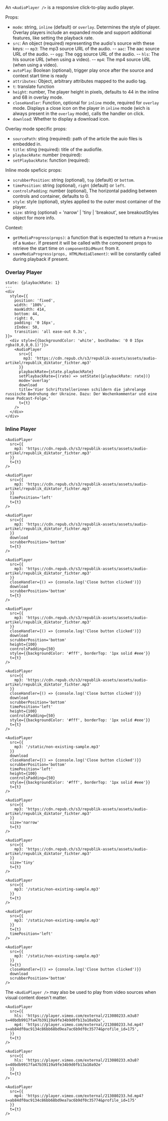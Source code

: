 An `<AudioPlayer />` is a responsive click-to-play audio player.

Props:

- `mode`: string, `inline` (default) or `overlay`. Determines the style of player. Overlay players include an expanded mode and support additional features, like setting the playback rate.
- `src`: An object (required) representing the audio's source with these keys:
  -- `mp3`: The mp3 source URL of the audio.
  -- `aac`: The aac source URL of the audio.
  -- `ogg`: The ogg source URL of the audio.
  -- `hls`: The hls source URL (when using a video).
  -- `mp4`: The mp4 source URL (when using a video).
- `autoPlay`: Boolean (optional), trigger play once after the source and context start time is ready
- `attributes`: Object, arbitrary attributes mapped to the audio tag.
- `t`: translate function
- `height`: number, The player height in pixels, defaults to 44 in the inline and 68 in overlay mode.
- `closeHandler`: Function, optional for `inline` mode, required for `overlay` mode. Displays a close icon on the player in `inline` mode (wich is always present in the `overlay` mode), calls the handler on click.
- `download`: Whether to display a download icon.

Overlay mode specific props:

- `sourcePath`: sting (required): path of the article the auio files is embedded in.
- `title`: sting (required): title of the audiofile.
- `playbackRate`: number (required):
- `setPlaybackRate`: function (required):

Inline mode speficic props:

- `scrubberPosition`: string (optional), `top` (default) or `bottom`.
- `timePosition`: string (optional), `right` (default) or `left`.
- `controlsPadding`: number (optional), The horizontal padding between controls and container, defaults to 0.
- `style`: style (optional), styles applied to the outer most container of the player.
- `size`: string (optional) = 'narow' | 'tiny | 'breakout', see breakoutStyles object for more info.

Context:

- `getMediaProgress(props)`: a function that is expected to return a `Promise` of a `Number`. If present it will be called with the component props to retrieve the start time on `componentDidMount` from it.
- `saveMediaProgress(props, HTMLMediaElement)`: will be constantly called during playback if present.

### Overlay Player

```react|responsive
state: {playbackRate: 1}
---
<div
  style={{
    position: 'fixed',
    width: '100%',
    maxWidth: 414,
    bottom: 44,
    right: 0,
    padding: '0 16px',
    zIndex: 50,
    transition: 'all ease-out 0.3s',
}}>
  <div style={{backgroundColor: 'white', boxShadow: '0 0 15px rgba(0,0,0,0.1)'}}>
    <AudioPlayer
      src={{
        mp3: 'https://cdn.repub.ch/s3/republik-assets/assets/audio-artikel/republik_diktator_fichter.mp3'
      }}
      playbackRate={state.playbackRate}
      setPlaybackRate={(rate) => setState({playbackRate: rate})}
      mode='overlay'
      download
      title='Vier Schriftstellerinnen schildern die jahrelange russische Bedrohung der Ukraine. Dazu: Der Wochenkommentar und eine neue Podcast-Folge.'
      t={t}
    />
  </div>
</div>
```

### Inline Player

```react
<AudioPlayer
  src={{
    mp3: 'https://cdn.repub.ch/s3/republik-assets/assets/audio-artikel/republik_diktator_fichter.mp3'
  }}
  t={t}
/>
```

```react
<AudioPlayer
  src={{
    mp3: 'https://cdn.repub.ch/s3/republik-assets/assets/audio-artikel/republik_diktator_fichter.mp3'
  }}
  timePosition='left'
  t={t}
/>
```

```react
<AudioPlayer
  src={{
    mp3: 'https://cdn.repub.ch/s3/republik-assets/assets/audio-artikel/republik_diktator_fichter.mp3'
  }}
  download
  scrubberPosition='bottom'
  t={t}
/>
```

```react
<AudioPlayer
  src={{
    mp3: 'https://cdn.repub.ch/s3/republik-assets/assets/audio-artikel/republik_diktator_fichter.mp3'
  }}
  closeHandler={() => {console.log('Close button clicked')}}
  download
  scrubberPosition='bottom'
  t={t}
/>
```

```react
<AudioPlayer
  src={{
    mp3: 'https://cdn.repub.ch/s3/republik-assets/assets/audio-artikel/republik_diktator_fichter.mp3'
  }}
  closeHandler={() => {console.log('Close button clicked')}}
  download
  scrubberPosition='bottom'
  height={100}
  controlsPadding={50}
  style={{backgroundColor: '#fff', borderTop: '1px solid #eee'}}
  t={t}
/>
```

```react
<AudioPlayer
  src={{
    mp3: 'https://cdn.repub.ch/s3/republik-assets/assets/audio-artikel/republik_diktator_fichter.mp3'
  }}
  closeHandler={() => {console.log('Close button clicked')}}
  download
  scrubberPosition='bottom'
  timePosition='left'
  height={100}
  controlsPadding={50}
  style={{backgroundColor: '#fff', borderTop: '1px solid #eee'}}
  t={t}
/>
```

```react
<AudioPlayer
  src={{
    mp3: '/static/non-existing-sample.mp3'
  }}
  download
  closeHandler={() => {console.log('Close button clicked')}}
  scrubberPosition='bottom'
  timePosition='left'
  height={100}
  controlsPadding={50}
  style={{backgroundColor: '#fff', borderTop: '1px solid #eee'}}
  t={t}
/>
```

```react
<AudioPlayer
  src={{
    mp3: 'https://cdn.repub.ch/s3/republik-assets/assets/audio-artikel/republik_diktator_fichter.mp3'
  }}
  size='narrow'
  t={t}
/>
```

```react
<AudioPlayer
  src={{
    mp3: 'https://cdn.repub.ch/s3/republik-assets/assets/audio-artikel/republik_diktator_fichter.mp3'
  }}
  size='tiny'
  t={t}
/>
```

```react
<AudioPlayer
  src={{
    mp3: '/static/non-existing-sample.mp3'
  }}
  t={t}
/>
```

```react
<AudioPlayer
  src={{
    mp3: '/static/non-existing-sample.mp3'
  }}
  t={t}
  timePosition='left'
/>
```

```react
<AudioPlayer
  src={{
    mp3: '/static/non-existing-sample.mp3'
  }}
  t={t}
  closeHandler={() => {console.log('Close button clicked')}}
  download
  scrubberPosition='bottom'
/>
```

The `<AudioPlayer />` may also be used to play from video sources when visual content doesn't matter.

```react
<AudioPlayer
  src={{
    hls: 'https://player.vimeo.com/external/213080233.m3u8?s=40bdb9917fa47b39119a9fe34b9d0fb13a10a92e',
    mp4: 'https://player.vimeo.com/external/213080233.hd.mp4?s=ab84df0ac9134c86bb68bd9ea7ac6b9df0c35774&profile_id=175',
  }}
  t={t}
/>
```

```react
<AudioPlayer
  src={{
    hls: 'https://player.vimeo.com/external/213080233.m3u8?s=40bdb9917fa47b39119a9fe34b9d0fb13a10a92e'
  }}
  t={t}
/>
```

```react
<AudioPlayer
  src={{
    mp4: 'https://player.vimeo.com/external/213080233.hd.mp4?s=ab84df0ac9134c86bb68bd9ea7ac6b9df0c35774&profile_id=175'
  }}
  t={t}
/>
```
